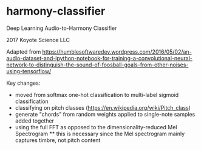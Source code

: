 # harmony-classifier
Deep Learning Audio-to-Harmony Classifier

2017 Koyote Science LLC

Adapted from https://humblesoftwaredev.wordpress.com/2016/05/02/an-audio-dataset-and-ipython-notebook-for-training-a-convolutional-neural-network-to-distinguish-the-sound-of-foosball-goals-from-other-noises-using-tensorflow/

Key changes:
* moved from softmax one-hot classification to multi-label sigmoid classification 
* classifying on pitch classes (https://en.wikipedia.org/wiki/Pitch_class)
* generate "chords" from random weights applied to single-note samples added together
* using the full FFT as opposed to the dimensionality-reduced Mel Spectrogram
** this is necessary since the Mel spectrogram mainly captures timbre, not pitch content
